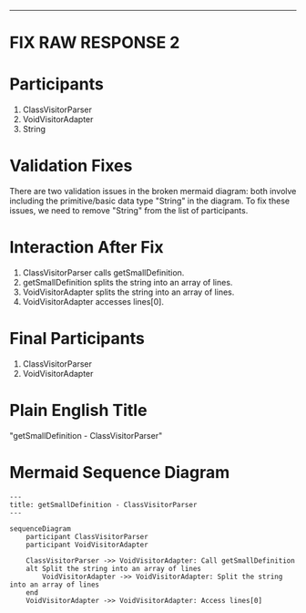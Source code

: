 ----
# FIX RAW RESPONSE 2
# Participants

1. ClassVisitorParser
2. VoidVisitorAdapter
3. String

# Validation Fixes
There are two validation issues in the broken mermaid diagram: both involve including the primitive/basic data type "String" in the diagram. To fix these issues, we need to remove "String" from the list of participants.

# Interaction After Fix
1. ClassVisitorParser calls getSmallDefinition.
2. getSmallDefinition splits the string into an array of lines.
3. VoidVisitorAdapter splits the string into an array of lines.
4. VoidVisitorAdapter accesses lines[0].

# Final Participants

1. ClassVisitorParser
2. VoidVisitorAdapter

# Plain English Title
"getSmallDefinition - ClassVisitorParser"

# Mermaid Sequence Diagram

```mermaid
---
title: getSmallDefinition - ClassVisitorParser
---

sequenceDiagram
    participant ClassVisitorParser
    participant VoidVisitorAdapter

    ClassVisitorParser ->> VoidVisitorAdapter: Call getSmallDefinition
    alt Split the string into an array of lines
        VoidVisitorAdapter ->> VoidVisitorAdapter: Split the string into an array of lines
    end
    VoidVisitorAdapter ->> VoidVisitorAdapter: Access lines[0]
```
